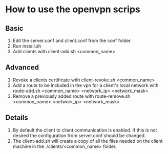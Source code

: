 # How to use the openvpn scrips

## Basic
1. Edit the server.conf and client.conf from the conf folder.  
2. Run install.sh  
3. Add clients with client-add.sh <common_name>  

## Advanced
1. Revoke a clients certificate with client-revoke.sh <common_name>  
2. Add a route to be included in the vpn for a client's local network with route-add.sh <common_name> <network_ip> <network_mask>  
3. Remove a previously added route with route-remove.sh <common_name> <network_ip> <network_mask>  

## Details
1. By default the client to client communication is enabled. If this is not desired the configuration from server.conf should be changed.  
2. The client-add.sh will create a copy of all the files needed on the client machine in the ./clients/<common_name> folder.  
